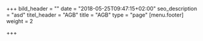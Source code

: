 +++
bild_header = ""
date = "2018-05-25T09:47:15+02:00"
seo_description = "asd"
titel_header = "AGB"
title = "AGB"
type = "page"
[menu.footer]
weight = 2

+++
